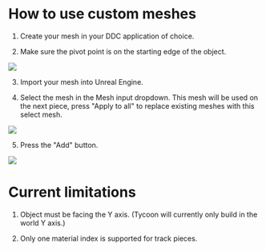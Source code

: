 # How to use custom meshes

1. Create your mesh in your DDC application of choice.

2. Make sure the pivot point is on the starting edge of the object.

![](/img/TycoonPieceMesh.PNG)

3. Import your mesh into Unreal Engine.

4. Select the mesh in the Mesh input dropdown.
This mesh will be used on the next piece, press "Apply to all" to replace existing meshes with this select mesh.

![](/img/custommeshdropdown.png)

5. Press the "Add" button.

![](/img/CustomMeshExample.png)




# Current limitations 

1. Object must be facing the Y axis. (Tycoon will currently only build in the world Y axis.)

2. Only one material index is supported for track pieces.

